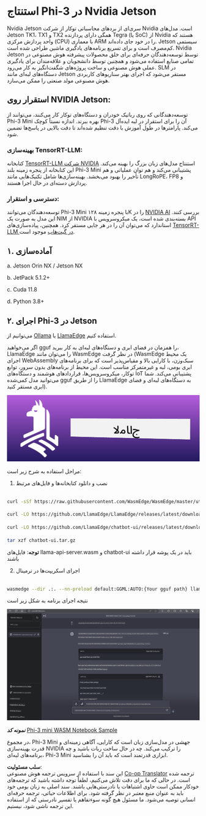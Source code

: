 <!--
CO_OP_TRANSLATOR_METADATA:
{
  "original_hash": "be4101a30d98e95a71d42c276e8bcd37",
  "translation_date": "2025-05-07T14:27:40+00:00",
  "source_file": "md/01.Introduction/03/Jetson_Inference.md",
  "language_code": "fa"
}
-->
# **استنتاج Phi-3 در Nvidia Jetson**

Nvidia Jetson سری‌ای از بردهای محاسباتی توکار از شرکت Nvidia است. مدل‌های Jetson TK1، TX1 و TX2 همگی دارای پردازنده Tegra (یا SoC) از Nvidia هستند که واحد پردازش مرکزی (CPU) با معماری ARM را در خود جای داده‌اند. Jetson سیستمی کم‌مصرف است و برای تسریع برنامه‌های یادگیری ماشین طراحی شده است. Nvidia Jetson توسط توسعه‌دهندگان حرفه‌ای برای خلق محصولات پیشرفته هوش مصنوعی در تمامی صنایع استفاده می‌شود و همچنین توسط دانشجویان و علاقه‌مندان برای یادگیری عملی هوش مصنوعی و ساخت پروژه‌های شگفت‌انگیز به کار می‌رود. SLM در دستگاه‌های لبه‌ای مانند Jetson مستقر می‌شود که اجرای بهتر سناریوهای کاربردی هوش مصنوعی مولد صنعتی را ممکن می‌سازد.

## استقرار روی NVIDIA Jetson:
توسعه‌دهندگانی که روی رباتیک خودران و دستگاه‌های توکار کار می‌کنند، می‌توانند از Phi-3 Mini بهره ببرند. اندازه نسبتاً کوچک Phi-3 آن را برای استقرار در لبه ایده‌آل می‌کند. پارامترها در طول آموزش با دقت تنظیم شده‌اند تا دقت بالایی در پاسخ‌ها تضمین شود.

### بهینه‌سازی TensorRT-LLM:
کتابخانه [TensorRT-LLM شرکت NVIDIA](https://github.com/NVIDIA/TensorRT-LLM?WT.mc_id=aiml-138114-kinfeylo) استنتاج مدل‌های زبان بزرگ را بهینه می‌کند. این کتابخانه از پنجره زمینه بلند Phi-3 Mini پشتیبانی می‌کند و هم توان عملیاتی و هم تأخیر را بهبود می‌بخشد. بهینه‌سازی‌ها شامل تکنیک‌هایی مانند LongRoPE، FP8 و پردازش دسته‌ای در حال اجرا هستند.

### دسترسی و استقرار:
توسعه‌دهندگان می‌توانند Phi-3 Mini با پنجره زمینه ۱۲۸K را در [NVIDIA AI](https://www.nvidia.com/en-us/ai-data-science/generative-ai/) بررسی کنند. این مدل به صورت یک NIM از NVIDIA بسته‌بندی شده است، یک میکروسرویس با API استاندارد که می‌توان آن را در هر جایی مستقر کرد. همچنین، پیاده‌سازی‌های [TensorRT-LLM در گیت‌هاب](https://github.com/NVIDIA/TensorRT-LLM) موجود است.

## **۱. آماده‌سازی**

a. Jetson Orin NX / Jetson NX

b. JetPack 5.1.2+

c. Cuda 11.8

d. Python 3.8+

## **۲. اجرای Phi-3 در Jetson**

می‌توانیم از [Ollama](https://ollama.com) یا [LlamaEdge](https://llamaedge.com) استفاده کنیم.

اگر می‌خواهید gguf را همزمان در فضای ابری و دستگاه‌های لبه‌ای به کار ببرید، LlamaEdge را می‌توان مانند WasmEdge در نظر گرفت (WasmEdge یک محیط اجرای WebAssembly سبک‌وزن، با کارایی بالا و مقیاس‌پذیر است که برای برنامه‌های ابری بومی، لبه و غیرمتمرکز مناسب است. این محیط از برنامه‌های بدون سرور، توابع توکار، میکروسرویس‌ها، قراردادهای هوشمند و دستگاه‌های IoT پشتیبانی می‌کند. شما می‌توانید مدل کمی‌شده gguf را از طریق LlamaEdge به دستگاه‌های لبه‌ای و فضای ابری مستقر کنید).

![llamaedge](../../../../../translated_images/llamaedge.e9d6ff96dff11cf729d0c895601ffb284d46998dd44022f5a3ebd3745c91e7db.fa.jpg)

مراحل استفاده به شرح زیر است:

1. نصب و دانلود کتابخانه‌ها و فایل‌های مرتبط

```bash

curl -sSf https://raw.githubusercontent.com/WasmEdge/WasmEdge/master/utils/install.sh | bash -s -- --plugin wasi_nn-ggml

curl -LO https://github.com/LlamaEdge/LlamaEdge/releases/latest/download/llama-api-server.wasm

curl -LO https://github.com/LlamaEdge/chatbot-ui/releases/latest/download/chatbot-ui.tar.gz

tar xzf chatbot-ui.tar.gz

```

**توجه**: فایل‌های llama-api-server.wasm و chatbot-ui باید در یک پوشه قرار داشته باشند

2. اجرای اسکریپت‌ها در ترمینال

```bash

wasmedge --dir .:. --nn-preload default:GGML:AUTO:{Your gguf path} llama-api-server.wasm -p phi-3-chat

```

نتیجه اجرای برنامه به شکل زیر است

![llamaedgerun](../../../../../translated_images/llamaedgerun.bed921516c9a821cf23486eee46e18241c442f862976040c2681b36b905125a6.fa.png)

***نمونه کد*** [Phi-3 mini WASM Notebook Sample](https://github.com/Azure-Samples/Phi-3MiniSamples/tree/main/wasm)

در مجموع، Phi-3 Mini جهشی در مدل‌سازی زبان است که کارایی، آگاهی زمینه‌ای و قدرت بهینه‌سازی NVIDIA را ترکیب می‌کند. چه در حال ساخت ربات باشید و چه برنامه‌های لبه‌ای، Phi-3 Mini ابزاری قدرتمند است که باید آن را بشناسید.

**سلب مسئولیت**:  
این سند با استفاده از سرویس ترجمه هوش مصنوعی [Co-op Translator](https://github.com/Azure/co-op-translator) ترجمه شده است. در حالی که ما برای دقت تلاش می‌کنیم، لطفاً توجه داشته باشید که ترجمه‌های خودکار ممکن است حاوی اشتباهات یا نادرستی‌هایی باشند. سند اصلی به زبان بومی خود باید به عنوان منبع معتبر در نظر گرفته شود. برای اطلاعات حیاتی، ترجمه حرفه‌ای انسانی توصیه می‌شود. ما مسئول هیچ گونه سوءتفاهم یا تفسیر نادرستی که از استفاده این ترجمه ناشی شود، نیستیم.